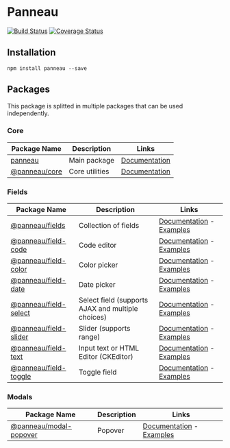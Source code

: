 Panneau
============

[![Build Status](https://travis-ci.org/Folkloreatelier/react-panneau.svg?branch=master)](https://travis-ci.org/Folkloreatelier/react-panneau)
[![Coverage Status](https://coveralls.io/repos/github/Folkloreatelier/react-panneau/badge.svg?branch=master)](https://coveralls.io/github/Folkloreatelier/react-panneau?branch=master)

## Installation
```
npm install panneau --save
```

## Packages
This package is splitted in multiple packages that can be used independently.

### Core

| Package Name | Description | Links |
| ------------ | ----------- | ----- |
| [panneau](https://github.com/Folkloreatelier/react-panneau/tree/master/packages/panneau) | Main package |  [Documentation](https://github.com/Folkloreatelier/react-panneau/tree/master/packages/panneau/) |
| [@panneau/core](https://github.com/Folkloreatelier/react-panneau/tree/master/packages/core) | Core utilities |  [Documentation](https://github.com/Folkloreatelier/react-panneau/tree/master/packages/core/) |

### Fields

| Package Name | Description | Links |
| ------------ | ----------- | ----- |
| [@panneau/fields](https://github.com/Folkloreatelier/react-panneau/tree/master/fields/fields) | Collection of fields |  [Documentation](https://github.com/Folkloreatelier/react-panneau/tree/master/fields/fields/) - [Examples](https://folkloreatelier.github.io/react-panneau/?selectedKind=FieldsGroup&selectedStory=simple) |
| [@panneau/field-code](https://github.com/Folkloreatelier/react-panneau/tree/master/fields/code) | Code editor |  [Documentation](https://github.com/Folkloreatelier/react-panneau/tree/master/fields/code/) - [Examples](https://folkloreatelier.github.io/react-panneau/?selectedKind=Fields%2FCode&selectedStory=simple) |
| [@panneau/field-color](https://github.com/Folkloreatelier/react-panneau/tree/master/fields/color) | Color picker |  [Documentation](https://github.com/Folkloreatelier/react-panneau/tree/master/fields/color/) - [Examples](https://folkloreatelier.github.io/react-panneau/?selectedKind=Fields%2FColor&selectedStory=simple) |
| [@panneau/field-date](https://github.com/Folkloreatelier/react-panneau/tree/master/fields/date) | Date picker |  [Documentation](https://github.com/Folkloreatelier/react-panneau/tree/master/fields/date/) - [Examples](https://folkloreatelier.github.io/react-panneau/?selectedKind=Fields%2FDate&selectedStory=simple) |
| [@panneau/field-select](https://github.com/Folkloreatelier/react-panneau/tree/master/fields/select) | Select field (supports AJAX and multiple choices) |  [Documentation](https://github.com/Folkloreatelier/react-panneau/tree/master/fields/select/) - [Examples](https://folkloreatelier.github.io/react-panneau/?selectedKind=Fields%2FSelect&selectedStory=simple) |
| [@panneau/field-slider](https://github.com/Folkloreatelier/react-panneau/tree/master/fields/slider) | Slider (supports range) |  [Documentation](https://github.com/Folkloreatelier/react-panneau/tree/master/fields/slider/) - [Examples](https://folkloreatelier.github.io/react-panneau/?selectedKind=Fields%2FSlider&selectedStory=simple) |
| [@panneau/field-text](https://github.com/Folkloreatelier/react-panneau/tree/master/fields/text) | Input text or HTML Editor (CKEditor) |  [Documentation](https://github.com/Folkloreatelier/react-panneau/tree/master/fields/text/) - [Examples](https://folkloreatelier.github.io/react-panneau/?selectedKind=Fields%2FText&selectedStory=simple) |
| [@panneau/field-toggle](https://github.com/Folkloreatelier/react-panneau/tree/master/fields/toggle) | Toggle field |  [Documentation](https://github.com/Folkloreatelier/react-panneau/tree/master/fields/toggle/) - [Examples](https://folkloreatelier.github.io/react-panneau/?selectedKind=Fields%2FToggle&selectedStory=simple) |

### Modals

| Package Name | Description | Links |
| ------------ | ----------- | ----- |
| [@panneau/modal-popover](https://github.com/Folkloreatelier/react-panneau/tree/master/modals/popover) | Popover |  [Documentation](https://github.com/Folkloreatelier/react-panneau/tree/master/modals/popover/) - [Examples](https://folkloreatelier.github.io/react-panneau/?selectedKind=Modals%2FPopover&selectedStory=simple) |
